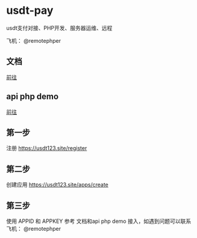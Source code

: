 # usdt-pay
usdt支付对接、PHP开发、服务器运维、远程

飞机： @remotephper

## 文档
[前往](https://github.com/remotephper/usdt-pay/blob/main/api.md)

## api php demo
[前往](https://github.com/remotephper/usdt-pay/blob/main/api_php.php)

## 第一步
注册 https://usdt123.site/register

## 第二步
创建应用 https://usdt123.site/apps/create

## 第三步
使用 APPID 和 APPKEY 参考 文档和api php demo 接入，如遇到问题可以联系 飞机： @remotephper
